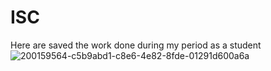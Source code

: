 # ISC
Here are saved the work done during my period as a student
![200159564-c5b9abd1-c8e6-4e82-8fde-01291d600a6a](https://user-images.githubusercontent.com/114347097/221279874-0beb3d57-7296-4bc1-af98-9cd048ac0aba.png)
